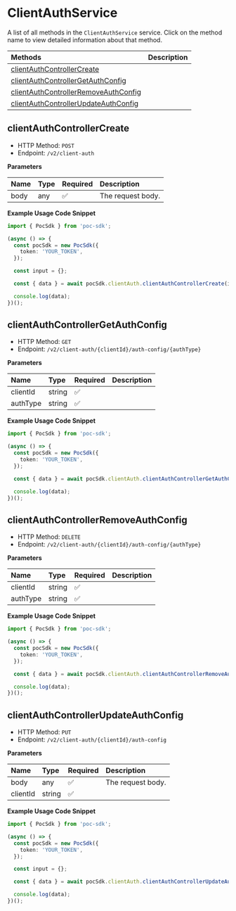 # ClientAuthService

A list of all methods in the `ClientAuthService` service. Click on the method name to view detailed information about that method.

| Methods                                                                       | Description |
| :---------------------------------------------------------------------------- | :---------- |
| [clientAuthControllerCreate](#clientauthcontrollercreate)                     |             |
| [clientAuthControllerGetAuthConfig](#clientauthcontrollergetauthconfig)       |             |
| [clientAuthControllerRemoveAuthConfig](#clientauthcontrollerremoveauthconfig) |             |
| [clientAuthControllerUpdateAuthConfig](#clientauthcontrollerupdateauthconfig) |             |

## clientAuthControllerCreate

- HTTP Method: `POST`
- Endpoint: `/v2/client-auth`

**Parameters**

| Name | Type | Required | Description       |
| :--- | :--- | :------- | :---------------- |
| body | any  | ✅       | The request body. |

**Example Usage Code Snippet**

```typescript
import { PocSdk } from 'poc-sdk';

(async () => {
  const pocSdk = new PocSdk({
    token: 'YOUR_TOKEN',
  });

  const input = {};

  const { data } = await pocSdk.clientAuth.clientAuthControllerCreate(input);

  console.log(data);
})();
```

## clientAuthControllerGetAuthConfig

- HTTP Method: `GET`
- Endpoint: `/v2/client-auth/{clientId}/auth-config/{authType}`

**Parameters**

| Name     | Type   | Required | Description |
| :------- | :----- | :------- | :---------- |
| clientId | string | ✅       |             |
| authType | string | ✅       |             |

**Example Usage Code Snippet**

```typescript
import { PocSdk } from 'poc-sdk';

(async () => {
  const pocSdk = new PocSdk({
    token: 'YOUR_TOKEN',
  });

  const { data } = await pocSdk.clientAuth.clientAuthControllerGetAuthConfig('clientId', 'authType');

  console.log(data);
})();
```

## clientAuthControllerRemoveAuthConfig

- HTTP Method: `DELETE`
- Endpoint: `/v2/client-auth/{clientId}/auth-config/{authType}`

**Parameters**

| Name     | Type   | Required | Description |
| :------- | :----- | :------- | :---------- |
| clientId | string | ✅       |             |
| authType | string | ✅       |             |

**Example Usage Code Snippet**

```typescript
import { PocSdk } from 'poc-sdk';

(async () => {
  const pocSdk = new PocSdk({
    token: 'YOUR_TOKEN',
  });

  const { data } = await pocSdk.clientAuth.clientAuthControllerRemoveAuthConfig('clientId', 'authType');

  console.log(data);
})();
```

## clientAuthControllerUpdateAuthConfig

- HTTP Method: `PUT`
- Endpoint: `/v2/client-auth/{clientId}/auth-config`

**Parameters**

| Name     | Type   | Required | Description       |
| :------- | :----- | :------- | :---------------- |
| body     | any    | ✅       | The request body. |
| clientId | string | ✅       |                   |

**Example Usage Code Snippet**

```typescript
import { PocSdk } from 'poc-sdk';

(async () => {
  const pocSdk = new PocSdk({
    token: 'YOUR_TOKEN',
  });

  const input = {};

  const { data } = await pocSdk.clientAuth.clientAuthControllerUpdateAuthConfig('clientId', input);

  console.log(data);
})();
```

<!-- This file was generated by liblab | https://liblab.com/ -->
